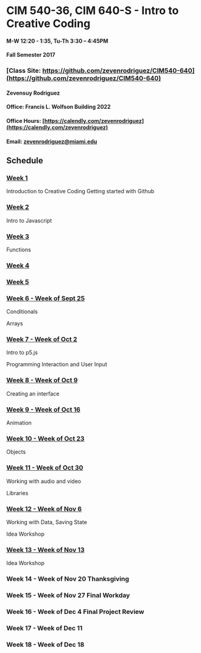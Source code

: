 # CIM 540-36, CIM 640-S - Intro to Creative Coding

#### M-W 12:20 - 1:35, Tu-Th 3:30 – 4:45PM

#### Fall Semester 2017

### [Class Site: https://github.com/zevenrodriguez/CIM540-640](https://github.com/zevenrodriguez/CIM540-640)


#### Zevensuy Rodriguez

#### Office: Francis L. Wolfson Building 2022

#### Office Hours: [https://calendly.com/zevenrodriguez](https://calendly.com/zevenrodriguez)

#### Email: zevenrodriguez@miami.edu
 
 
## Schedule

### [Week 1](https://github.com/zevenrodriguez/CIM540-640/tree/master/week1)

Introduction to Creative Coding
Getting started with Github

### [Week 2](https://github.com/zevenrodriguez/CIM540-640/tree/master/week2)

Intro to Javascript

### [Week 3](https://github.com/zevenrodriguez/CIM540-640/tree/master/week3)

Functions

### [Week 4](https://github.com/zevenrodriguez/CIM540-640/tree/master/week4)


### [Week 5](https://github.com/zevenrodriguez/CIM540-640/tree/master/week5)


### [Week 6 - Week of Sept 25](https://github.com/zevenrodriguez/CIM540-640/tree/master/week6)

Conditionals

Arrays

### [Week 7 - Week of Oct 2](https://github.com/zevenrodriguez/CIM540-640/tree/master/week7)

Intro to p5.js

Programming Interaction and User Input

### [Week 8  - Week of Oct 9]()

Creating an interface

### [Week 9 - Week of Oct 16]()

Animation

### [Week 10  - Week of Oct 23]()

Objects

### [Week 11 - Week of Oct 30]()

Working with audio and video

Libraries

### [Week 12 - Week of Nov 6]()

Working with Data, Saving State

Idea Workshop

### [Week 13 - Week of Nov 13]()

Idea Workshop

### Week 14 - Week of Nov 20 Thanksgiving

### Week 15 - Week of Nov 27 Final Workday

### Week 16 - Week of Dec 4 Final Project Review

### Week 17 - Week of Dec 11 

### Week 18 - Week of Dec 18
